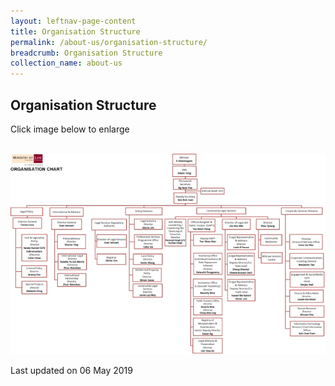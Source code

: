 ```yaml
---
layout: leftnav-page-content
title: Organisation Structure
permalink: /about-us/organisation-structure/
breadcrumb: Organisation Structure
collection_name: about-us
---
```


Organisation Structure
---

Click image below to enlarge<br>
<div class="image">
  <a href="/files/MinLaw_Org_Structure_May_19.pdf">
    <br><img src="/images/1557104237572.png">
  </a>
</div>

<p class="right-side-updated">Last updated on 06 May 2019</p>

